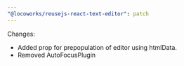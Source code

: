 ```yaml
---
"@locoworks/reusejs-react-text-editor": patch
---
```


Changes:

- Added prop for prepopulation of editor using htmlData.
- Removed AutoFocusPlugin
